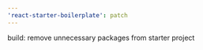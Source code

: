 ```yaml
---
'react-starter-boilerplate': patch
---
```


build: remove unnecessary packages from starter project
